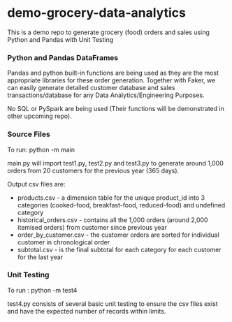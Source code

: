 # demo-grocery-data-analytics
This is a demo repo to generate grocery (food) orders and sales using Python and Pandas with Unit Testing

### Python and Pandas DataFrames

Pandas and python built-in functions are being used as they are the most appropriate libraries for these order generation. Together with Faker, we can easily generate detailed customer database and sales transactions/database for any Data Analytics/Engineering Purposes.

No SQL or PySpark are being used (Their functions will be demonstrated in other upcoming repo).

### Source Files
To run:
python -m main

main.py will import test1.py, test2.py and test3.py to generate around 1,000 orders from 20 customers 
for the previous year (365 days).

Output csv files are:
- products.csv - a dimension table for the unique product_id into 3 categories (cooked-food, breakfast-food, reduced-food) and undefined category
- historical_orders.csv - contains all the 1,000 orders (around 2,000 itemised orders) from customer since previous year
- order_by_customer.csv - the customer orders are sorted for individual customer in chronological order
- subtotal.csv - is the final subtotal for each category for each customer for the last year


### Unit Testing
To run :
python -m test4

test4.py consists of several basic unit testing to ensure the csv files exist and have the expected number of records within limits.

